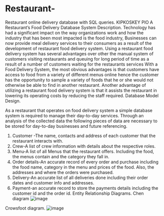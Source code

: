 # Restaurant-
Restaurant online delivery database  with SQL queries.
KIPKOSKEY PIO
A Restaurant’s Food Delivery Database System Description.
Technology has had a significant impact on the way organizations work and how the industry that has been most impacted is the food industry, Businesses can now provide meal delivery services to their consumers as a result of the development of restaurant food delivery system.
Using a restaurant food delivery system has several advantages over other the manual system of customers visiting restaurants and queuing for long period of time as a result of a number of customers waiting for the restaurants services
With a Food Delivery System, the most obvious advantages is that customers have access to food from a variety of different menus online hence the customer has the opportunity to sample a variety of foods that he or she would not otherwise be able to find in another restaurant. Another advantage of utilizing a restaurant food delivery system is that it assists the restaurant in lowering its operating costs by reducing the staff required.
Database Model Design.

As a restaurant that operates on food delivery system a simple database system is required to manage their day-to-day services. Through an analysis of the collected data the following pieces of data are necessary to be stored for day-to-day businesses and future referencing.
1.	Customer -The name, contacts and address of each customer that the restaurant interacts with.
2.	Crew-A list of crew information with details about the respective roles.
3.	Menu-A list of all Menus that the restaurant offers. Including the food, the menus contain and the category they fall in.
4.	Order details-An accurate record of every order and purchase including the food name, category in the menu and prices of the food. Also, the addresses and where the orders were purchased.
5.	Delivery-An accurate list of all deliveries done including their order dates and customer info and addresses.
6.	Payment-an accurate record to store the payments details including the customer id and the order id.
Entity Relationship Diagrams.
Chen diagram
![image](https://user-images.githubusercontent.com/115167536/204137258-63e51048-dd2d-414e-adc5-0f0eed7f3117.png)

 
Crowsfoot diagram.
 ![image](https://user-images.githubusercontent.com/115167536/204137270-9b2b5261-0c99-4085-a90e-adcb394a114c.png)

